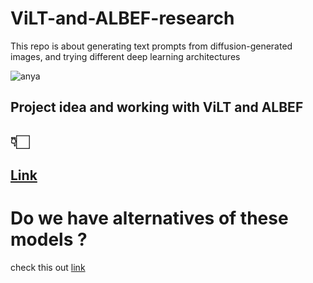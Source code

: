 # ViLT-and-ALBEF-research
This repo is about generating text prompts from diffusion-generated images, and trying different deep learning architectures

![anya](https://github.com/user-attachments/assets/c1c02164-2aa8-4a32-8e17-c605a5c4086e)

## Project idea and working with ViLT and ALBEF
## 👇🏻
## [Link](Project-Idea.md)

# Do we have alternatives of these models ?
check this out [link](alternative-Methods.md)
